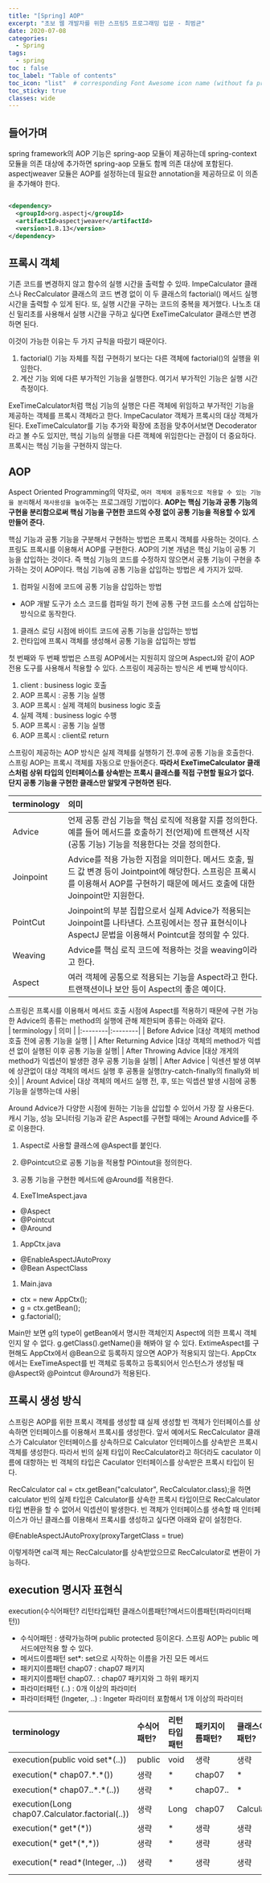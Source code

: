 ```yaml
---
title: "[Spring] AOP"
excerpt: "초보 웹 개발자를 위한 스프링5 프로그래밍 입문 - 최범균"
date: 2020-07-08
categories:
  - Spring
tags:
  - spring
toc : false
toc_label: "Table of contents"
toc_icon: "list"  # corresponding Font Awesome icon name (without fa prefix)
toc_sticky: true
classes: wide
---
```


## 들어가며

spring framework의 AOP 기능은 spring-aop 모듈이 제공하는데 spring-context 모듈을 의존 대상에 추가하면 spring-aop 모듈도 함께 의존 대상에 포함된다. aspectjweaver 모듈은 AOP를 설정하는데 필요한 annotation을 제공하므로 이 의존을 추가해야 한다.  

```xml

<dependency>
  <groupId>org.aspectj</groupId>
  <artifactId>aspectjweaver</artifactId>
  <version>1.8.13</version>
</dependency>

```

## 프록시 객체

기존 코드를 변경하지 않고 함수의 실행 시간을 출력할 수 있따. ImpeCalculator 클래스나 RecCalculator 클래스의 코드 변경 없이 이 두 클래스의 factorial() 메서드 실행 시간을 출력할 수 있게 된다. 또, 실행 시간을 구하는 코드의 중복을 제거했다. 나노초 대신 밀리초를 사용해서 실행 시간을 구하고 싶다면 ExeTimeCalculator 클래스만 변경하면 된다.  

이것이 가능한 이유는 두 가지 규칙을 따랐기 때문이다.  
1. factorial() 기능 자체를 직접 구현하기 보다는 다른 객체에 factorial()의 실행을 위임한다.
1. 계산 기능 외에 다른 부가적인 기능을 실행한다. 여기서 부가적인 기능은 실행 시간 측정이다.  

ExeTimeCalculator처럼 핵심 기능의 실행은 다른 객체에 위임하고 부가적인 기능을 제공하는 객체를 프록시 객체라고 한다. ImpeCaculator 객체가 프록시의 대상 객체가 된다. ExeTimeCalculator를 기능 추가와 확장에 초점을 맞추어서보면 Decoderator라고 볼 수도 있지만, 핵심 기능의 실행을 다른 객체에 위임한다는 관점이 더 중요하다. 프록시는 핵심 기능을 구현하지 않는다.  

## AOP

Aspect Oriented Programming의 약자로, `여러 객체에 공통적으로 적용할 수 있는 기능을 분리`해서 `재사용성을 높여`주는 프로그래밍 기법이다. **AOP는 핵심 기능과 공통 기능의 구현을 분리함으로써 핵심 기능을 구현한 코드의 수정 없이 공통 기능을 적용할 수 있게 만들어 준다.**  

핵심 기능과 공통 기능을 구분해서 구현하는 방법은 프록시 객체를 사용하는 것이다. 스프링도 프록시를 이용해서 AOP를 구현한다. AOP의 기본 개념은 핵심 기능이 공통 기능을 삽입하는 것이다. 즉 핵심 기능의 코드를 수정하지 않으면서 공통 기능이 구현을 추가하는 것이 AOP이다. 핵심 기능에 공통 기능을 삽입하는 방법은 세 가지가 있따.

1. 컴파일 시점에 코드에 공통 기능을 삽입하는 방법
  - AOP 개발 도구가 소스 코드를 컴파일 하기 전에 공통 구현 코드를 소스에 삽입하는 방식으로 동작한다.
1. 클래스 로딩 시점에 바이트 코드에 공통 기능을 삽입하는 방법
1. 런타입에 프록시 객체를 생성해서 공통 기능을 삽입하는 방법

첫 번째와 두 번째 방법은 스프링 AOP에서는 지원히지 않으며 AspectJ와 같이 AOP 전용 도구를 사용해서 적용할 수 있다. 스프링이 제공하는 방식은 세 번째 방식이다.  

1. client :  business logic 호출
1. AOP 프록시 : 공통 기능 실행
1. AOP 프록시 : 실제 객체의 business logic 호출
1. 실제 객체 : business logic 수행
1. AOP 프록시 : 공통 기능 실행
1. AOP 프록시 : client로 return 

스프링이 제공하는 AOP 방식은 실제 객체를 실행하기 전.후에 공통 기능을 호출한다. 스프링 AOP는 프록시 객체를 자동으로 만들어준다. **따라서 ExeTimeCalculator 클래스처럼 상위 타입의 인터페이스를 상속받는 프록시 클래스를 직접 구현할 필요가 없다.** **단지 공통 기능을 구현한 클래스만 알맞게 구현하면 된다.**  

| terminology | 의미 |
|:--------|:--------|
|Advice | 언제 공통 관심 기능을 핵심 로직에 적용할 지를 정의한다. 예를 들어 메서드를 호출하기 전(언제)에 트랜잭션 시작(공통 기능) 기능을 적용한다는 것을 정의한다. |
|Joinpoint| Advice를 적용 가능한 지점을 의미한다. 메서드 호출, 필드 값 변경 등이 Jointpoint에 해당한다. 스프링은 프록시를 이용해서 AOP를 구현하기 때문에 메서드 호출에 대한 Joinpoint만 지원한다. |
|PointCut| Joinpoint의 부분 집합으로서 실제 Advice가 적용되는 Joinpoint를 나타낸다. 스프링에서는 정규 표현식이나 AspectJ 문법을 이용해서 Pointcut을 정의할 수 있다. |
|Weaving| Advice를 핵심 로직 코드에 적용하는 것을 weaving이라고 한다.|
|Aspect| 여러 객체에 공통으로 적용되는 기능을 Aspect라고 한다. 트랜잭션이나 보안 등이 Aspect의 좋은 예이다. |

스프링은 프록시를 이용해서 메서드 호출 시점에 Aspect를 적용하기 때문에 구현 가능한 Advice의 종류는 method의 실행에 관해 제한되며 종류는 아래와 같다.  
| terminology | 의미 |
|:--------|:--------|
| Before Advice |대상 객체의 method 호출 전에 공통 기능을 실행 |
| After Returning Advice |대상 객체의 method가 익셉션 없이 실행된 이후 공통 기능을 실행|
| After Throwing Advice |대상 개게의 method가 익셉션이 발생한 경우 공통 기능을 실행|
| After Advice | 익센션 발생 여부에 상관없이 대상 객체의 메서드 실행 후 공통을 실행(try-catch-finally의 finally와 비슷)|
| Arount Advice| 대상 객체의 메서드 실행 전, 후, 또는 익셉션 발생 시점에 공통 기능을 실행하는데 사용|

Around Advice가 다양한 시점에 원하는 기능을 삽입할 수 있어서 가장 잘 사용돈다. 캐시 기능, 성능 모니터링 기능과 같은 Aspect를 구현할 때에는 Around Advice를 주로 이용한다. 

1. Aspect로 사용할 클래스에 @Aspect를 붙인다.
1. @Pointcut으로 공통 기능을 적용할 POintout을 정의한다.
1. 공통 기능을 구현한 메서드에 @Around를 적용한다. 

1. ExeTImeAspect.java
  - @Aspect
  - @Pointcut
  - @Around
1. AppCtx.java
  - @EnableAspectJAutoProxy
  - @Bean AspectClass

1. Main.java
  - ctx = new AppCtx();
  - g = ctx.getBean();
  - g.factorial();

Main만 보면 g의 type이 getBean에서 명시한 객체인지 Aspect에 의한 프록시 객체인지 알 수 없다. g.getClass().getName()을 해봐야 알 수 있다. ExtimeAspect를 구현해도 AppCtx에서 @Bean으로 등록하지 않으면 AOP가 적용되지 않는다. AppCtx에서는 ExeTimeAspect를 빈 객체로 등록하고 등록되어서 인스턴스가 생성될 때 @Aspect와 @Pointcut @Around가 적용된다.  

## 프록시 생성 방식

스프링은 AOP를 위한 프록시 객체를 생성할 떄 실제 생성할 빈 객체가 인터페이스를 상속하면 인터페이스를 이용해서 프록시를 생성한다. 앞서 예에서도 RecCalculator 클래스가 Calculator 인터페이스를 상속하므로 Calculator 인터페이스를 상속받은 프록시 객체를 생성한다. 따라서 빈의 실제 타입이 RecCalculator라고 하더라도 caculator 이름에 대항하는 빈 객체의 타입은 Caculator 인터페이스를 상속받은 프록시 타입이 된다.  

RecCalculator cal = ctx.getBean("calculator", RecCalculator.class);을 하면 calculator 빈의 실제 타입은 Calculator를 상속한 프록시 타입이므로 RecCalculator 타입 변환을 할 수 없어서 익셉션이 발생한다. 빈 객체가 인터페이스를 생속할 때 인터페이스가 아닌 클래스를 이용해서 프록시를 생성하고 싶다면 아래와 같이 설정한다.  

@EnableAspectJAutoProxy(proxyTargetClass = true)  

이렇게하면 cal객 체는 RecCalculator를 상속받았으므로 RecCalculator로 변환이 가능하다. 

## execution 명시자 표현식 

execution(수식어패턴? 리턴타입패턴 클래스이름패턴?메서드이름패턴(파라미터패턴))
- 수식어패턴 : 생략가능하며 public protected 등이온다. 스프링 AOP는 public 메서드에만적용 할 수 있다.
- 메서드이름패턴 set\*: set으로 시작하는 이름을 가진 모든 메서드
- 패키지이름패턴 chap07 : chap07 패키지
- 패키지이름패턴 chap07.. : chap07 패키지와 그 하위 패키지
- 파라미터패턴 (..) : 0개 이상의 파라미터
- 파라미터패턴 (Ingeter, ..) : Ingeter 파라미터 포함해서 1개 이상의 파라미터

| terminology | 수식어패턴? | 리턴타입패턴 | 패키지이름패턴? | 클래스이름패턴? |메서드이름패턴 | 파라미터패턴 |  
|:--------|:--------|:--------|:--------|:--------|:--------|:--------|  
|execution(public void set\*(..))|public| void | 생략 | 생략 | set\* | (..) |  
|execution(\* chap07.\*.\*())|생략| \* | chap07 | \* | \* | () |  
|execution(\* chap07..\*.\*(..))|생략| \* | chap07.. | \* | \* | (..) |  
|execution(Long chap07.Calculator.factorial(..))|생략| Long | chap07 | Calculator | factorial | (..) |  
|execution(\* get\*(\*))|생략| \* | 생략 | 생략 |get\* | (\*) | 
|execution(\* get\*(\*,\*))|생략| \* | 생략 | 생략 | get\* | (\*,\*) |
|execution(\* read\*(Integer, ..)) | 생략 | \* | 생략 | 생략 | read\* | (Integer, ..) | 


